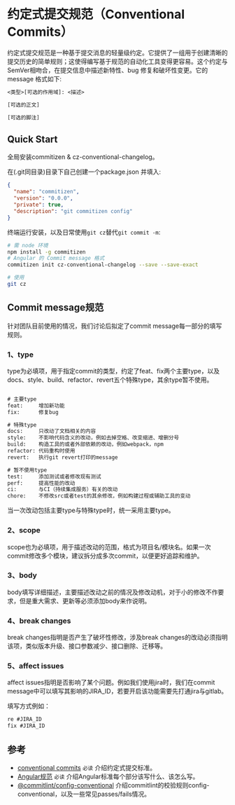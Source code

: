 # 约定式提交规范（Conventional Commits）

约定式提交规范是一种基于提交消息的轻量级约定。它提供了一组用于创建清晰的提交历史的简单规则；这使得编写基于规范的自动化工具变得更容易。这个约定与SemVer相吻合，在提交信息中描述新特性、bug 修复和破坏性变更。它的 message 格式如下:

```txt
<类型>[可选的作用域]: <描述>

[可选的正文]

[可选的脚注]
```

## Quick Start

全局安装commitizen & cz-conventional-changelog。

在(.git同目录)目录下自己创建一个package.json 并填入:

```json
{
  "name": "commitizen",
  "version": "0.0.0",
  "private": true,
  "description": "git commitizen config"
}
```

终端运行安装，以及日常使用`git cz`替代`git commit -m`:

```sh
# 需 node 环境
npm install -g commitizen
# Angular 的 Commit message 格式
commitizen init cz-conventional-changelog --save --save-exact

# 使用
git cz
```

## Commit message规范

针对团队目前使用的情况，我们讨论后拟定了commit message每一部分的填写规则。

### 1、type

type为必填项，用于指定commit的类型，约定了feat、fix两个主要type，以及docs、style、build、refactor、revert五个特殊type，其余type暂不使用。

```txt

# 主要type
feat:     增加新功能
fix:      修复bug

# 特殊type
docs:     只改动了文档相关的内容
style:    不影响代码含义的改动，例如去掉空格、改变缩进、增删分号
build:    构造工具的或者外部依赖的改动，例如webpack，npm
refactor: 代码重构时使用
revert:   执行git revert打印的message

# 暂不使用type
test:     添加测试或者修改现有测试
perf:     提高性能的改动
ci:       与CI（持续集成服务）有关的改动
chore:    不修改src或者test的其余修改，例如构建过程或辅助工具的变动
```

当一次改动包括主要type与特殊type时，统一采用主要type。

### 2、scope

scope也为必填项，用于描述改动的范围，格式为项目名/模块名。如果一次commit修改多个模块，建议拆分成多次commit，以便更好追踪和维护。

### 3、body

body填写详细描述，主要描述改动之前的情况及修改动机，对于小的修改不作要求，但是重大需求、更新等必须添加body来作说明。

### 4、break changes

break changes指明是否产生了破坏性修改，涉及break changes的改动必须指明该项，类似版本升级、接口参数减少、接口删除、迁移等。

### 5、affect issues

affect issues指明是否影响了某个问题。例如我们使用jira时，我们在commit message中可以填写其影响的JIRA_ID，若要开启该功能需要先打通jira与gitlab。

填写方式例如：

```txt
re #JIRA_ID
fix #JIRA_ID
```

## 参考

* [conventional commits](https://www.conventionalcommits.org/en/v1.0.0/) `必读` 介绍约定式提交标准。
* [Angular规范](https://github.com/angular/angular/blob/22b96b9/CONTRIBUTING.md#-commit-message-guidelines) `必读` 介绍Angular标准每个部分该写什么、该怎么写。
* [@commitlint/config-conventional](https://github.com/conventional-changelog/commitlint/tree/master/%40commitlint/config-conventional#type-enum) 介绍commitlint的校验规则config-conventional，以及一些常见passes/fails情况。
